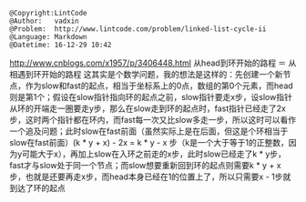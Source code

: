```
@Copyright:LintCode
@Author:   vadxin
@Problem:  http://www.lintcode.com/problem/linked-list-cycle-ii
@Language: Markdown
@Datetime: 16-12-29 10:42
```

http://www.cnblogs.com/x1957/p/3406448.html
从head到环开始的路程 ＝ 从相遇到环开始的路程
这其实是个数学问题，我的想法是这样的：先创建一个新节点，作为slow和fast的起点，相当于坐标系上的0点，数组的第0个元素，而head则是第1个；假设在slow指针指向环的起点之前，slow指针要走x步，设slow指针从环的开端走一圈要走y步，那么在slow走到环的起点时，fast指针已经走了2x步，这时两个指针都在环内，而fast每一次又比slow多走一步，所以这时可以看作一个追及问题；此时slow在fast前面（虽然实际上是在后面，但这是个环相当于slow在fast前面）(k * y + x) - 2x = k * y - x 步（k是一个大于等于1的正整数，因为y可能大于x），再加上slow在入环之前走的x步，此时slow已经走了k * y步，fast才与slow处于同一个节点；而slow想要重新回到环的起点则需要k * y + x步，也就是还要再走x步，而head本身已经在1的位置上了，所以只需要x - 1步就到达了环的起点